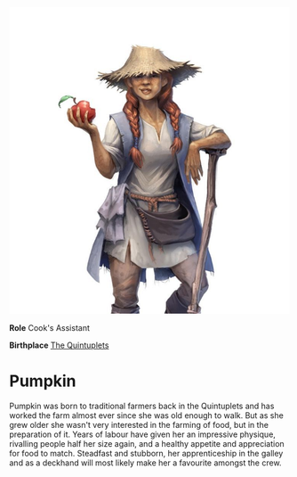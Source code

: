 <InfoBox>

![Character Art](./img/pumpkin.png)

**Role** Cook's Assistant

**Birthplace** [The Quintuplets](/places/quintuplets)

</InfoBox>

# Pumpkin
<Badge type="info" text="She/Her"/>

Pumpkin was born to traditional farmers back in the Quintuplets and has worked the farm almost ever since she was old enough to walk. But as she grew older she wasn't very interested in the farming of food, but in the preparation of it. Years of labour have given her an impressive physique, rivalling people half her size again, and a healthy appetite and appreciation for food to match. Steadfast and stubborn, her apprenticeship in the galley and as a deckhand will most likely make her a favourite amongst the crew. 

<!--@include: ./trio_details.md-->
